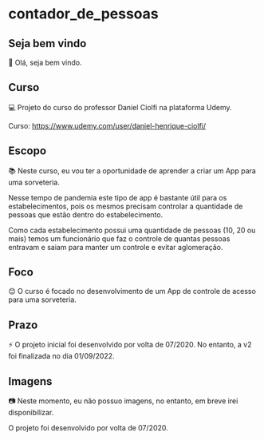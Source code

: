 # contador_de_pessoas

## Seja bem vindo

👋 Olá, seja bem vindo.

## Curso

💻 Projeto do curso do professor Daniel Ciolfi na plataforma Udemy.

Curso: https://www.udemy.com/user/daniel-henrique-ciolfi/

## Escopo

📚 Neste curso, eu vou ter a oportunidade de aprender a criar um App para uma sorveteria. 

Nesse tempo de pandemia este tipo de app é bastante útil para os estabelecimentos, pois os mesmos precisam controlar a quantidade de pessoas que estão dentro do estabelecimento.

Como cada estabelecimento possui uma quantidade de pessoas (10, 20 ou mais) temos um funcionário que faz o controle de quantas pessoas entravam e saiam para manter um controle e evitar aglomeração.

## Foco

😊 O curso é focado no desenvolvimento de um App de controle de acesso para uma sorveteria.

## Prazo

⚡ O projeto inicial foi desenvolvido por volta de 07/2020. No entanto, a v2 foi finalizada no dia 01/09/2022.

## Imagens

:camera: Neste momento, eu não possuo imagens, no entanto, em breve irei disponibilizar.

O projeto foi desenvolvido por volta de 07/2020.
